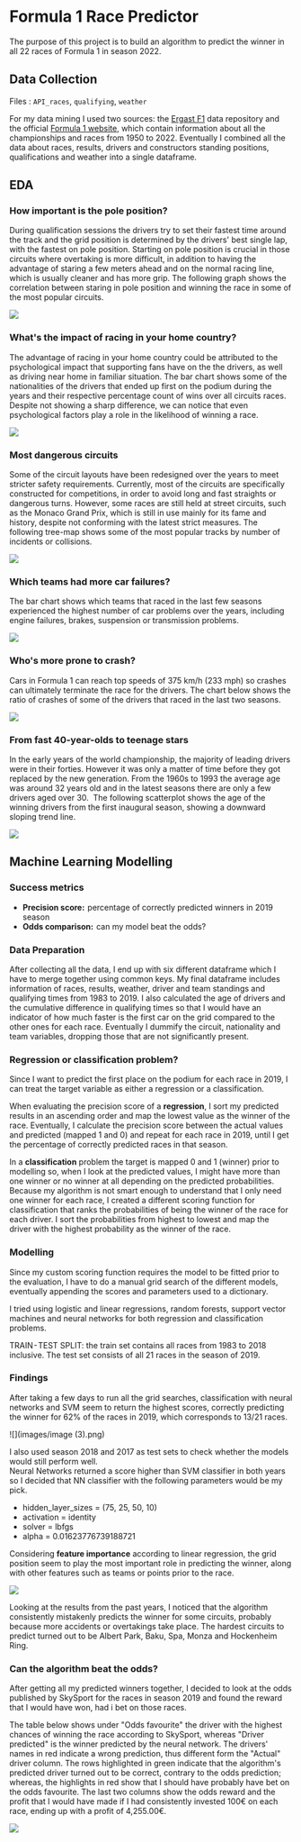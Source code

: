 # Formula 1 Race Predictor

The purpose of this project is to build an algorithm to predict the winner in all 22 races of Formula 1 in season 2022.


## Data Collection

Files : `API_races`, `qualifying`, `weather`

For my data mining I used two sources: the [Ergast F1](https://ergast.com/mrd/) data repository and the official 
[Formula 1 website](https://www.formula1.com/), which contain information about all the championships and races from 
1950 to 2022.
Eventually I combined all the data about races, results, drivers and constructors standing positions, 
qualifications and weather into a single dataframe.


## EDA

### How important is the pole position?

During qualification sessions the drivers try to set their fastest time around the track and the grid position
is determined by the drivers' best single lap, with the fastest on pole position. Starting on pole position is crucial
in those circuits where overtaking is more difficult, in addition to having the advantage of staring a few meters ahead
and on the normal racing line, which is usually cleaner and has more grip. The following graph shows the correlation between
staring in pole position and winning the race in some of the most popular circuits.

![](images/medium_3.png)


### What's the impact of racing in your home country?

The advantage of racing in your home country could be attributed to the psychological impact that supporting fans have
on the the drivers, as well as driving near home in familiar situation. The bar chart shows some of the nationalities of
the drivers that ended up first on the podium during the years and their respective percentage count of wins over all 
circuits races. Despite not showing a sharp difference, we can notice that even psychological factors play a role in the
likelihood of winning a race.

![](images/medium_4.png)


### Most dangerous circuits

Some of the circuit layouts have been redesigned over the years to meet stricter safety requirements. Currently, 
most of the circuits are specifically constructed for competitions, in order to avoid long and fast straights or dangerous
turns. However, some races are still held at street circuits, such as the Monaco Grand Prix, which is still in use mainly
for its fame and history, despite not conforming with the latest strict measures. The following tree-map shows some of the 
most popular tracks by number of incidents or collisions.

![](images/medium_5.png)


### Which teams had more car failures?

The bar chart shows which teams that raced in the last few seasons experienced the highest number of car problems over 
the years, including engine failures, brakes, suspension or transmission problems.

![](images/medium_6.png)


### Who's more prone to crash?

Cars in Formula 1 can reach top speeds of 375 km/h (233 mph) so crashes can ultimately terminate the race for the drivers. 
The chart below shows the ratio of crashes of some of the drivers that raced in the last two seasons.

![](images/medium_7.png)


### From fast 40-year-olds to teenage stars

In the early years of the world championship, the majority of leading drivers were in their forties.
However it was only a matter of time before they got replaced by the new generation. From the 1960s to 1993 the average age
was around 32 years old and in the latest seasons there are only a few drivers aged over 30. 
The following scatterplot shows the age of the winning drivers from the first inaugural season, 
showing a downward sloping trend line.

![](images/medium_8.png)



## Machine Learning Modelling

### Success metrics

- **Precision score:**  percentage of correctly predicted winners in 2019 season
- **Odds comparison:**  can my model beat the odds?

### Data Preparation

After collecting all the data, I end up with six different dataframe which I have to merge together using common keys. 
My final dataframe includes information of races, results, weather, driver and team standings and qualifying times from 1983
to 2019.
I also calculated the age of drivers and the cumulative difference in qualifying times so that I would have an indicator
of how much faster is the first car on the grid compared to the other ones for each race. Eventually I dummify the circuit,
nationality and team variables, dropping those that are not significantly present.

### Regression or classification problem?

Since I want to predict the first place on the podium for each race in 2019, I can treat the target variable as either a
regression or a classification. 

When evaluating the precision score of a **regression**, I sort my predicted results in an ascending order and map the
lowest value as the winner of the race. Eventually, I calculate the precision score between the actual values and predicted
(mapped 1 and 0) and repeat for each race in 2019, until I get the percentage of correctly predicted races in that season.

In a **classification** problem the target is mapped 0 and 1 (winner) prior to modelling so, when I look at the predicted values,
I might have more than one winner or no winner at all depending on the predicted probabilities. Because my algorithm is not 
smart enough to understand that I only need one winner for each race, I created a different scoring function for 
classification that ranks the probabilities of being the winner of the race for each driver. I sort the probabilities 
from highest to lowest and map the driver with the highest probability as the winner of the race.

### Modelling

Since my custom scoring function requires the model to be fitted prior to the evaluation, I have to do a manual grid search
of the different models, eventually appending the scores and parameters used to a dictionary.

I tried using logistic and linear regressions, random forests, support vector machines and neural networks for both regression
and classification problems.

TRAIN - TEST SPLIT: the train set contains all races from 1983 to 2018 inclusive. 
The test set consists of all 21 races in the season of 2019.

### Findings

After taking a few days to run all the grid searches, classification with neural networks and SVM seem to return the highest
scores, correctly predicting the winner for 62% of the races in 2019, which corresponds to 13/21 races.

![](images/image (3).png)

I also used season 2018 and 2017 as test sets to check whether the models would still perform well.  
Neural Networks returned a score higher than SVM classifier in both years so I decided that NN classifier 
with the following parameters would be my pick.
- hidden_layer_sizes = (75, 25, 50, 10)
- activation = identity
- solver = lbfgs
- alpha = 0.01623776739188721

Considering **feature importance** according to linear regression, the grid position seem to play the most 
important role in predicting the winner, along with other features such as teams or points prior to the race.

![](images/variables.png)


Looking at the results from the past years, I noticed that the algorithm consistently mistakenly predicts the 
winner for some circuits, probably because more accidents or overtakings take place. The hardest circuits to predict 
turned out to be Albert Park, Baku, Spa, Monza and Hockenheim Ring.


### Can the algorithm beat the odds?

After getting all my predicted winners together, I decided to look at the odds published by SkySport for the races in
season 2019 and found the reward that I would have won, had i bet on those races. 

The table below shows under "Odds favourite" the driver with the highest chances of winning the race according
to SkySport, whereas "Driver predicted" is the winner predicted by the neural network. The drivers' names in red 
indicate a wrong prediction, thus different form the "Actual" driver column. The rows highlighted in green indicate 
that the algorithm's predicted driver turned out to be correct, contrary to the odds prediction; whereas, the highlights
in red show that I should have probably have bet on the odds favourite. The last two columns show the odds reward and the
profit that I would have made if I had consistently invested 100€ on each race, ending up with a profit of 4,255.00€.

![](images/odds.png)






